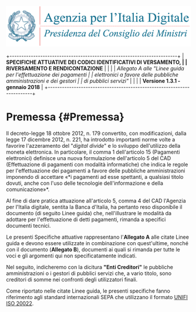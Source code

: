 ![](../images/header.png)

+-----------------------------------------------------------------------+
| **SPECIFICHE ATTUATIVE DEI CODICI IDENTIFICATIVI DI VERSAMENTO,       |
| RIVERSAMENTO E RENDICONTAZIONE**                                      |
|                                                                       |
| *Allegato A alle \"Linee guida per l\'effettuazione dei pagamenti     |
| elettronici a favore delle* *pubbliche amministrazioni e dei gestori  |
| di pubblici servizi\"*                                                |
|                                                                       |
| **Versione 1.3.1 - gennaio 2018**                                     |
+-----------------------------------------------------------------------+

Premessa {#Premessa}
========

Il decreto-legge 18 ottobre 2012, n. 179 convertito, con modificazioni,
dalla legge 17 dicembre 2012, n. 221, ha introdotto importanti norme
volte a favorire l'azzeramento del "*digital divide*" e lo sviluppo
dell'utilizzo della moneta elettronica. In particolare, il comma 1
dell'articolo 15 (Pagamenti elettronici) definisce una nuova
formulazione dell'articolo 5 del CAD (Effettuazione di pagamenti con
modalità informatiche) che indica le regole per l'effettuazione dei
pagamenti a favore delle pubbliche amministrazioni imponendo di
accettare «\*i pagamenti ad esse spettanti, a qualsiasi titolo dovuti,
anche con l\'uso delle tecnologie dell\'informazione e della
comunicazione»\*.

Al fine di dare pratica attuazione all'articolo 5, comma 4 del CAD
l\'Agenzia per l\'Italia digitale, sentita la Banca d\'Italia, ha
pertanto reso disponibile il documento (di seguito Linee guida) che,
nell'illustrare le modalità da adottare per l'effettuazione di detti
pagamenti, rimanda a specifici documenti tecnici.

Le presenti Specifiche attuative rappresentano l'**Allegato A** alle
citate Linee guida e devono essere utilizzate in combinazione con
quest'ultime, nonché con il documento (**Allegato B**), documenti ai
quali si rimanda per tutte le voci e gli argomenti qui non
specificatamente indicati.

Nel seguito, indicheremo con la dicitura **"Enti Creditori"** le
pubbliche amministrazioni o i gestori di pubblici servizi che, a vario
titolo, sono creditori di somme nei confronti degli utilizzatori finali.

Come riportato nelle citate Linee guida, le presenti specifiche fanno
riferimento agli standard internazionali SEPA che utilizzano il formato
[UNIFI ISO 20022](http://www.iso20022.org/).
